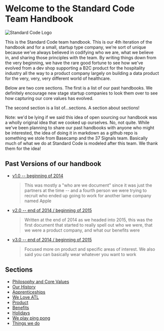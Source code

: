 # Welcome to the Standard Code Team Handbook
![Standard Code Logo ](https://www.standardco.de/assets/sc_logo_red-3f9ec7366a1d7f8a856bc0dbf38293bc19ed261bd40d14670e1f6f19005acb75.svg "Standard Code Logo")

This is the Standard Code team handbook. This is our 4th iteration of the handbook and for a small, startup type company, we're sort of unique because we've always believed in codifying who we are, what we believe in, and sharing those principles with the team. By writing things down from the very beginning, we have the rare good fortune to see how we've evolved from a dev shop supporting a B2C product for the hospitality industry all the way to a product company largely on building a data product for the very, very, very different world of healthcare.

Below are two core sections. The first is a list of our past handbooks. We definitely encourage new stage startup companies to look them over to see how capturing our core values has evolved.

The second section is a list of...sections. A section about sections!

Note: we'd be lying if we said this idea of open sourcing our handbook was a wholly original idea that we cooked up ourselves. No, not quite. While we've been planning to share our past handbooks with anyone who might be interested, the idea of doing it in markdown as a github repo is something we stole from Basecamp and the 37 Signals team. Basically much of what we do at Standard Code is modeled after this team. We thank them for the idea!

## Past Versions of our handbook
* [v1.0 -- beginning of 2014](past/handbook_january_2014_v1.0.pdf)

    >  This was mostly a "who are we document" since it was just the partners at the time -- and a fourth person we were trying to recruit who ended up going to work for another lame company named Apple

* [v2.0 -- end of 2014 / beginning of 2015](past/handbook_december_2014_v2.0.pdf)

    >  Written at the end of 2014 as we headed into 2015, this was the first document that started to really spell out who we were, that we were a product company, and what our benefits were

* [v3.0 -- end of 2014 / beginning of 2015](past/handbook_december_2014_v2.0.pdf)

    >  Focused more on product and specific areas of interest. We also said you can basically wear whatever you want to work


## Sections
* [Philosophy and Core Values](philosophy.md)
* [Our History](history.md)
* [Apprenticeships](apprentice.md)
* [We Love ATL](community.md)
* [Product](product.md)
* [Benefits](benefits.md)
* [Holidays](holidays.md)
* [We play ping pong](pingpong.md)
* [Things we do](things.md)

